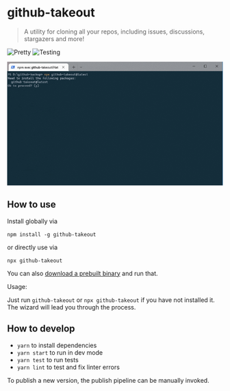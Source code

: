 # github-takeout

> A utility for cloning all your repos, including issues, discussions, stargazers and more!

![Pretty](https://github.com/lukasbach/github-takeout/workflows/verify/badge.svg)
![Testing](https://github.com/lukasbach/github-takeout/workflows/publish/badge.svg)

![Demo](./demo.gif)

## How to use

Install globally via

    npm install -g github-takeout

or directly use via

    npx github-takeout

You can also [download a prebuilt binary](https://github.com/lukasbach/github-takeout/releases) and run that.

Usage:

Just run `github-takeout` or `npx github-takeout` if you have not installed it.
The wizard will lead you through the process.

## How to develop

- `yarn` to install dependencies
- `yarn start` to run in dev mode
- `yarn test` to run tests
- `yarn lint` to test and fix linter errors

To publish a new version, the publish pipeline can be manually
invoked.
